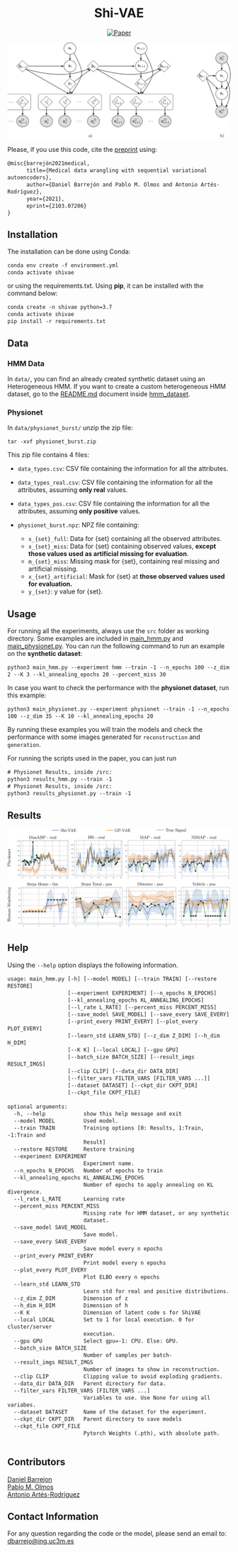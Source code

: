 <div align="center">

# Shi-VAE

[![Paper](http://img.shields.io/badge/paper-arxiv.2002.11369-B31B1B.svg)](https://arxiv.org/abs/2103.07206)


![img](./imgs/shivae.jpeg)

</div>

Please, if you use this code, cite the [preprint](https://arxiv.org/abs/2103.07206) using:
```
@misc{barrejón2021medical,
      title={Medical data wrangling with sequential variational autoencoders}, 
      author={Daniel Barrejón and Pablo M. Olmos and Antonio Artés-Rodríguez},
      year={2021},
      eprint={2103.07206}
}
```

## Installation
The installation can be done using Conda:
```
conda env create -f environment.yml 
conda activate shivae
```
or using the requirements.txt. Using **pip**, it can be installed with the command below:

```
conda create -n shivae python=3.7 
conda activate shivae
pip install -r requirements.txt
```

## Data
### HMM Data
In `data/`, you can find an already created synthetic dataset using an Heterogeneous HMM.
If you want to create a custom heterogeneous HMM dataset, go to the [README.md](hmm_dataset/README.md) document inside 
[hmm_dataset](hmm_dataset). 

### Physionet
In `data/physionet_burst/` unzip the zip file:
```
tar -xvf physionet_burst.zip    
```

This zip file contains 4 files:

- `data_types.csv`: CSV file containing the information for all the attributes. 
- `data_types_real.csv`: CSV file containing the information for all the attributes, assuming **only real** values.
- `data_types_pos.csv`: CSV file containing the information for all the attributes, assuming **only positive** values.
- `physionet_burst.npz`: NPZ file containing:
    
    - `x_{set}_full`: Data for {set} containing all the observed attributes.
    - `x_{set}_miss`: Data for {set} containing observed values, **except those values used as artificial
      missing for evaluation**.
    - `m_{set}_miss`: Missing mask for {set}, containing real missing and artificial missing. 
    - `x_{set}_artificial`: Mask for {set} at **those observed values used for evaluation.**
    - `y_{set}`: y value for {set}.


## Usage
For running all the experiments, always use the `src` folder as working directory.
Some examples are included in [main_hmm.py](src/main_hmm.py) and [main_physionet.py](src/main_physionet.py). 
You can run the following command to run an example on the **synthetic dataset**:
```
python3 main_hmm.py --experiment hmm --train -1 --n_epochs 100 --z_dim 2 --K 3 --kl_annealing_epochs 20 --percent_miss 30
```
In case you want to check the performance with the **physionet dataset**, run this example:
```
python3 main_physionet.py --experiment physionet --train -1 --n_epochs 100 --z_dim 35 --K 10 --kl_annealing_epochs 20
```
By running these examples you will train the models and check the performance with some images generated for 
`reconstruction` and `generation`. 

For running the scripts used in the paper, you can just run
```
# Physionet Results, inside /src:
python3 results_hmm.py --train -1
# Physionet Results, inside /src:
python3 results_physionet.py --train -1
```

## Results
![img](./imgs/results.jpeg)


## Help
Using the `--help` option displays the following information.
```buildoutcfg
usage: main_hmm.py [-h] [--model MODEL] [--train TRAIN] [--restore RESTORE]
                   [--experiment EXPERIMENT] [--n_epochs N_EPOCHS]
                   [--kl_annealing_epochs KL_ANNEALING_EPOCHS]
                   [--l_rate L_RATE] [--percent_miss PERCENT_MISS]
                   [--save_model SAVE_MODEL] [--save_every SAVE_EVERY]
                   [--print_every PRINT_EVERY] [--plot_every PLOT_EVERY]
                   [--learn_std LEARN_STD] [--z_dim Z_DIM] [--h_dim H_DIM]
                   [--K K] [--local LOCAL] [--gpu GPU]
                   [--batch_size BATCH_SIZE] [--result_imgs RESULT_IMGS]
                   [--clip CLIP] [--data_dir DATA_DIR]
                   [--filter_vars FILTER_VARS [FILTER_VARS ...]]
                   [--dataset DATASET] [--ckpt_dir CKPT_DIR]
                   [--ckpt_file CKPT_FILE]

optional arguments:
  -h, --help            show this help message and exit
  --model MODEL         Used model.
  --train TRAIN         Training options [0: Results, 1:Train, -1:Train and
                        Result]
  --restore RESTORE     Restore training
  --experiment EXPERIMENT
                        Experiment name.
  --n_epochs N_EPOCHS   Number of epochs to train
  --kl_annealing_epochs KL_ANNEALING_EPOCHS
                        Number of epochs to apply annealing on KL divergence.
  --l_rate L_RATE       Learning rate
  --percent_miss PERCENT_MISS
                        Missing rate for HMM dataset, or any synthetic
                        dataset.
  --save_model SAVE_MODEL
                        Save model.
  --save_every SAVE_EVERY
                        Save model every n epochs
  --print_every PRINT_EVERY
                        Print model every n epochs
  --plot_every PLOT_EVERY
                        Plot ELBO every n epochs
  --learn_std LEARN_STD
                        Learn std for real and positive distributions.
  --z_dim Z_DIM         Dimension of z
  --h_dim H_DIM         Dimension of h
  --K K                 Dimension of latent code s for ShiVAE
  --local LOCAL         Set to 1 for local execution. 0 for cluster/server
                        execution.
  --gpu GPU             Select gpu=-1: CPU. Else: GPU.
  --batch_size BATCH_SIZE
                        Number of samples per batch-
  --result_imgs RESULT_IMGS
                        Number of images to show in reconstruction.
  --clip CLIP           Clipping value to avoid exploding gradients.
  --data_dir DATA_DIR   Parent directory for data.
  --filter_vars FILTER_VARS [FILTER_VARS ...]
                        Variables to use. Use None for using all variabes.
  --dataset DATASET     Name of the dataset for the experiment.
  --ckpt_dir CKPT_DIR   Parent directory to save models
  --ckpt_file CKPT_FILE
                        Pytorch Weights (.pth), with absolute path.


```

## Contributors
[Daniel Barrejon](http://www.tsc.uc3m.es/~dbarrejon/)  
[Pablo M. Olmos](http://www.tsc.uc3m.es/~olmos/)  
[Antonio Artés-Rodríguez](http://www.tsc.uc3m.es/~antonio/antonio_artes/Home.html)

## Contact Information
For any question regarding the code or the model, please send an email to: 
<a href="mailto:dbarrejo@ing.uc3m.es">dbarrejo@ing.uc3m.es</a>






